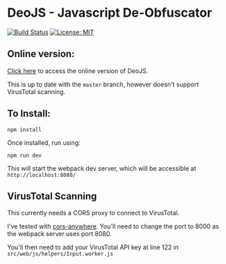 # DeoJS - Javascript De-Obfuscator
[![Build Status](https://travis-ci.com/deojs/deojs.svg?branch=master)](https://travis-ci.com/deojs/deojs)
[![License: MIT](https://img.shields.io/badge/License-MIT-yellow.svg)](https://opensource.org/licenses/MIT)
## Online version:
[Click here](https://deojs.github.io/) to access the online version of DeoJS.

This is up to date with the `master` branch, however doesn't support VirusTotal scanning.

## To Install:
```
npm install
```
Once installed, run using:
```
npm run dev
```
This will start the webpack dev server, which will be accessible at `http://localhost:8080/`


## VirusTotal Scanning
This currently needs a CORS proxy to connect to VirusTotal.

I've tested with [cors-anywhere](https://github.com/Rob--W/cors-anywhere). You'll need to change the port to 8000 as the webpack server uses port 8080.

You'll then need to add your VirusTotal API key at line 122 in `src/web/js/helpers/Input.worker.js`
